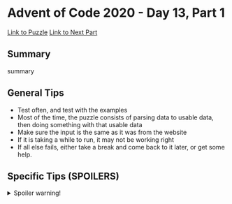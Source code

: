 # Advent of Code 2020 - Day 13, Part 1

[Link to Puzzle](https://adventofcode.com/2020/day/13)
[Link to Next Part](https://github.com/CodingAP/unofficial-aoc-syllabus/blob/main/years/2020/day13/part2.md)

## Summary
summary

## General Tips
- Test often, and test with the examples
- Most of the time, the puzzle consists of parsing data to usable data, then doing something with that usable data
- Make sure the input is the same as it was from the website
- If it is taking a while to run, it may not be working right
- If all else fails, either take a break and come back to it later, or get some help.

## Specific Tips (SPOILERS)
<details> <summary>Spoiler warning!</summary>

specific tips

</details>